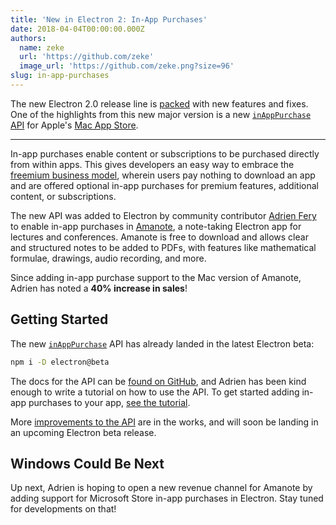 ```yaml
---
title: 'New in Electron 2: In-App Purchases'
date: 2018-04-04T00:00:00.000Z
authors:
  name: zeke
  url: 'https://github.com/zeke'
  image_url: 'https://github.com/zeke.png?size=96'
slug: in-app-purchases
---
```


The new Electron 2.0 release line is [packed](https://github.com/electron/electron/releases/tag/v2.0.0-beta.1) with new features and fixes. One of the highlights from this new major version is a new
[`inAppPurchase` API](https://github.com/electron/electron/blob/master/docs/api/in-app-purchase.md)
for Apple's [Mac App Store](https://support.apple.com/en-us/HT202023).

---

In-app purchases enable content or subscriptions to be purchased directly
from within apps. This gives developers an easy way to embrace the
[freemium business model](https://developer.apple.com/app-store/freemium-business-model/),
wherein users pay nothing to download an app and are offered optional
in-app purchases for premium features, additional content, or subscriptions.

The new API was added to Electron by community contributor
[Adrien Fery](https://github.com/AdrienFery) to enable in-app purchases in
[Amanote](https://amanote.com/), a note-taking Electron app for lectures and
conferences. Amanote is free to download and allows clear and structured notes
to be added to PDFs, with features like mathematical formulae, drawings, audio
recording, and more.

Since adding in-app purchase support to the Mac version of Amanote, Adrien
has noted a **40% increase in sales**!

## Getting Started

The new [`inAppPurchase`](https://github.com/electron/electron/blob/master/docs/api/in-app-purchase.md) API has already landed in the latest Electron beta:

```sh
npm i -D electron@beta
```

The docs for the API can be [found on GitHub](https://github.com/electron/electron/blob/master/docs/api/in-app-purchase.md),
and Adrien has been kind enough to write a tutorial on how to use the API. To
get started adding in-app purchases to your app, [see the tutorial](https://github.com/AdrienFery/electron/blob/a69bbe882aed1a5aee2b7910afe09900275b2bf6/docs/tutorial/in-app-purchases.md).

More [improvements to the API](https://github.com/electron/electron/pull/12464)
are in the works, and will soon be landing in an upcoming Electron beta release.

## Windows Could Be Next

Up next, Adrien is hoping to open a new revenue channel for Amanote by adding
support for Microsoft Store in-app purchases in Electron. Stay tuned for
developments on that!
